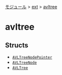 [モジュール](../../index.md) > [ext](../index.md) > [avltree]()

# avltree

## Structs

- [`AVLTreeNodePointer`](./AVLTreeNodePointer.md)
- [`AVLTreeNode`](./AVLTreeNode.md)
- [`AVLTree`](./AVLTree.md)
